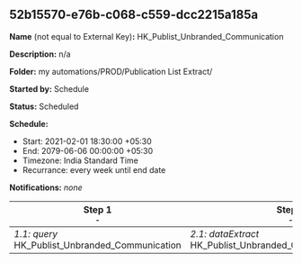 ## 52b15570-e76b-c068-c559-dcc2215a185a

**Name** (not equal to External Key)**:** HK_Publist_Unbranded_Communication

**Description:** n/a

**Folder:** my automations/PROD/Publication List Extract/

**Started by:** Schedule

**Status:** Scheduled

**Schedule:**

* Start: 2021-02-01 18:30:00 +05:30
* End: 2079-06-06 00:00:00 +05:30
* Timezone: India Standard Time
* Recurrance: every week until end date

**Notifications:** _none_


| Step 1<br>_<small>-</small>_ | Step 2<br>_<small>-</small>_ | Step 3<br>_<small>-</small>_ |
| --- | --- | --- |
| _1.1: query_<br>HK_Publist_Unbranded_Communication | _2.1: dataExtract_<br>HK_Publist_Unbranded_Communication_extract | _3.1: fileTransfer_<br>HK_Publist_Unbranded_Communication_tranfer |
